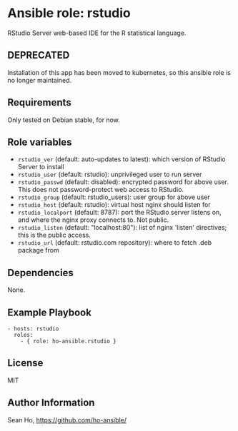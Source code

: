 # Ansible role: rstudio
RStudio Server web-based IDE for
the R statistical language.

## DEPRECATED
Installation of this app has been moved to kubernetes,
so this ansible role is no longer maintained.

## Requirements
Only tested on Debian stable, for now.

## Role variables
+ `rstudio_ver` (default: auto-updates to latest): which version of 
  RStudio Server to install
+ `rstudio_user` (default: rstudio): unprivileged user to run server
+ `rstudio_passwd` (default: disabled): encrypted password for above user.
  This does not password-protect web access to RStudio.
+ `rstudio_group` (default: rstudio_users): user group for above user
+ `rstudio_host` (default: rstudio): virtual host nginx should listen for
+ `rstudio_localport` (default: 8787): port the RStudio server listens on,
  and where the nginx proxy connects to.  Not public.
+ `rstudio_listen` (default: "localhost:80"): list of nginx 'listen'
  directives; this is the public access.
+ `rstudio_url` (default: rstudio.com repository): where to fetch 
  .deb package from

## Dependencies
None.

## Example Playbook

```
- hosts: rstudio
  roles:
    - { role: ho-ansible.rstudio }
```

## License
MIT

## Author Information
Sean Ho, https://github.com/ho-ansible/
